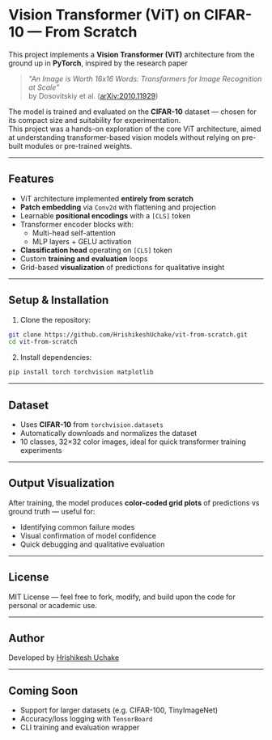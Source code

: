 # Vision Transformer (ViT) on CIFAR-10 — From Scratch

This project implements a **Vision Transformer (ViT)** architecture from the ground up in **PyTorch**, inspired by the research paper  
> *"An Image is Worth 16x16 Words: Transformers for Image Recognition at Scale"*  
> by Dosovitskiy et al. ([arXiv:2010.11929](https://arxiv.org/abs/2010.11929))

The model is trained and evaluated on the **CIFAR-10** dataset — chosen for its compact size and suitability for experimentation.  
This project was a hands-on exploration of the core ViT architecture, aimed at understanding transformer-based vision models without relying on pre-built modules or pre-trained weights.

---

## Features

-  ViT architecture implemented **entirely from scratch**
-  **Patch embedding** via `Conv2d` with flattening and projection
-  Learnable **positional encodings** with a `[CLS]` token
-  Transformer encoder blocks with:
    - Multi-head self-attention
    - MLP layers + GELU activation
-  **Classification head** operating on `[CLS]` token
-  Custom **training and evaluation** loops
-  Grid-based **visualization** of predictions for qualitative insight

---

##  Setup & Installation

1. Clone the repository:

```bash
git clone https://github.com/HrishikeshUchake/vit-from-scratch.git
cd vit-from-scratch
````

2. Install dependencies:

```bash
pip install torch torchvision matplotlib
```

---

##  Dataset

* Uses **CIFAR-10** from `torchvision.datasets`
* Automatically downloads and normalizes the dataset
* 10 classes, 32×32 color images, ideal for quick transformer training experiments

---

##  Output Visualization

After training, the model produces **color-coded grid plots** of predictions vs ground truth — useful for:

* Identifying common failure modes
* Visual confirmation of model confidence
* Quick debugging and qualitative evaluation

---

##  License

MIT License — feel free to fork, modify, and build upon the code for personal or academic use.

---

##  Author

Developed by [Hrishikesh Uchake](https://github.com/HrishikeshUchake)

---

##  Coming Soon

* Support for larger datasets (e.g. CIFAR-100, TinyImageNet)
* Accuracy/loss logging with `TensorBoard`
* CLI training and evaluation wrapper


